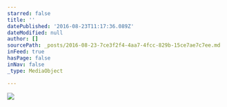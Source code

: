 ```yaml
---
starred: false
title: ''
datePublished: '2016-08-23T11:17:36.089Z'
dateModified: null
author: []
sourcePath: _posts/2016-08-23-7ce3f2f4-4aa7-4fcc-829b-15ce7ae7c7ee.md
inFeed: true
hasPage: false
inNav: false
_type: MediaObject

---
```

![](https://imgflo.herokuapp.com/graph/vahj1ThiexotieMo/c1dac842042ab56a97049a8f8dca5c76/croprotate.jpg?cropheight=4032&cropwidth=3024&degrees=-90&input=https%3A%2F%2Fthe-grid-user-content.s3-us-west-2.amazonaws.com%2F8b38ae80-5388-471a-8694-0e5fb6da99a3.jpg&x=0&y=0)